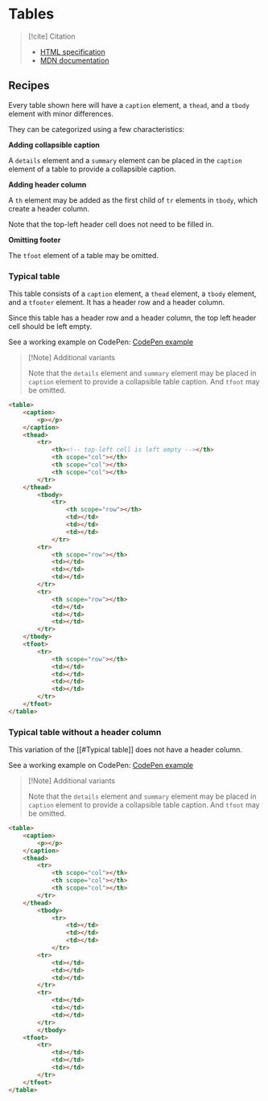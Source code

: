 # Tables

> [!cite] Citation
> - [HTML specification](https://html.spec.whatwg.org/multipage/tables.html)
> - [MDN documentation](https://developer.mozilla.org/en-US/docs/Web/HTML/Element/table)

## Recipes

Every table shown here will have a `caption` element, a `thead`, and a `tbody` element with minor differences.

They can be categorized using a few characteristics:

**Adding collapsible caption**

A `details` element and a `summary` element can be placed in the `caption` element of a table to provide a collapsible caption.

**Adding header column**

A `th` element may be added as the first child of `tr` elements in `tbody`, which create a header column.

Note that the top-left header cell does not need to be filled in.

**Omitting footer**

The `tfoot` element of a table may be omitted.

### Typical table

This table consists of a `caption` element, a `thead` element, a `tbody` element, and a `tfooter` element.
It has a header row and a header column.

Since this table has a header row and a header column, the top left header cell should be left empty.

See a working example on CodePen: [CodePen example](https://codepen.io/Eurydia/pen/eYboRXB)

> [!Note] Additional variants
> 
> Note that the `details` element and `summary` element may be placed in `caption` element to provide a collapsible table caption.
> And `tfoot` may be omitted.

```html
<table>
	<caption>
		<p></p>
	</caption>
	<thead>
		<tr>
			<th><!-- top-left cell is left empty --></th>
			<th scope="col"></th>
			<th scope="col"></th>
			<th scope="col"></th>
		</tr>
	</thead>
		<tbody>
			<tr>
				<th scope="row"></th>
				<td></td>
				<td></td>
				<td></td>
			</tr>
		<tr>
			<th scope="row"></th>
			<td></td>
			<td></td>
			<td></td>
		</tr>
		<tr>
			<th scope="row"></th>
			<td></td>
			<td></td>
			<td></td>
		</tr>
	</tbody>
	<tfoot>
		<tr>
			<th scope="row"></th>
			<td></td>
			<td></td>
			<td></td>
			<td></td>
		</tr>
	</tfoot>
</table>
```

### Typical table without a header column

This variation of the [[#Typical table]] does not have a header column.

See a working example on CodePen: [CodePen example](https://codepen.io/Eurydia/pen/PoXgjXV)

> [!Note] Additional variants
> 
> Note that the `details` element and `summary` element may be placed in `caption` element to provide a collapsible table caption.
> And `tfoot` may be omitted.

```html
<table>
	<caption>
		<p></p>
	</caption>
	<thead>
		<tr>
			<th scope="col"></th>
			<th scope="col"></th>
			<th scope="col"></th>
		</tr>
	</thead>
		<tbody>
			<tr>
				<td></td>
				<td></td>
				<td></td>
			</tr>
		<tr>
			<td></td>
			<td></td>
			<td></td>
		</tr>
		<tr>
			<td></td>
			<td></td>
			<td></td>
		</tr>
		</tbody>
	<tfoot>
		<tr>
			<td></td>
			<td></td>
			<td></td>
		</tr>
	</tfoot>
</table>
```

